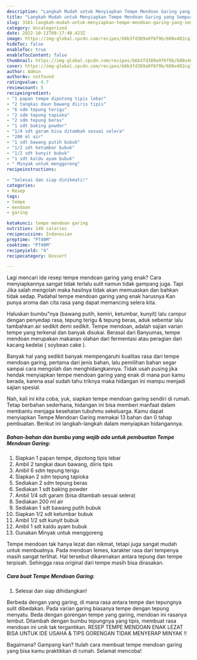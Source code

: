 ```yaml
---
description: "Langkah Mudah untuk Menyiapkan Tempe Mendoan Garing yang Sempurna, Buat Buka Puasa Sempurna"
title: "Langkah Mudah untuk Menyiapkan Tempe Mendoan Garing yang Sempurna, Buat Buka Puasa Sempurna"
slug: 3161-langkah-mudah-untuk-menyiapkan-tempe-mendoan-garing-yang-sempurna-buat-buka-puasa-sempurna
category: Uncategorized
date: 2022-10-11T09:17:40.423Z
image: https://img-global.cpcdn.com/recipes/b6b3fd389a9f6f9b/680x482cq70/tempe-mendoan-garing-foto-resep-utama.jpg
hideToc: false
enableToc: true
enableTocContent: false
thumbnail: https://img-global.cpcdn.com/recipes/b6b3fd389a9f6f9b/680x482cq70/tempe-mendoan-garing-foto-resep-utama.jpg
cover: https://img-global.cpcdn.com/recipes/b6b3fd389a9f6f9b/680x482cq70/tempe-mendoan-garing-foto-resep-utama.jpg
author: Admin
authorAv: notfound
ratingvalue: 4.7
reviewcount: 5
recipeingredient:
- "1 papan tempe dipotong tipis lebar"
- "2 tangkai daun bawang diiris tipis"
- "6 sdm tepung terigu"
- "2 sdm tepung tapioka"
- "2 sdm tepung beras"
- "1 sdt baking powder"
- "1/4 sdt garam bisa ditambah sesuai selera"
- "200 ml air"
- "1 sdt bawang putih bubuk"
- "1/2 sdt ketumbar bubuk"
- "1/2 sdt kunyit bubuk"
- "1 sdt kaldu ayam bubuk"
- " Minyak untuk menggoreng"
recipeinstructions:

- "Selesai dan siap dinikmati!"
categories:
- Resep
tags:
- tempe
- mendoan
- garing

katakunci: tempe mendoan garing 
nutrition: 149 calories
recipecuisine: Indonesian
preptime: "PT40M"
cooktime: "PT40M"
recipeyield: "4"
recipecategory: Dessert

---
```



Lagi mencari ide resep tempe mendoan garing yang enak? Cara menyiapkannya sangat tidak terlalu sulit namun tidak gampang juga. Tapi Jika salah mengolah maka hasilnya tidak akan memuaskan dan bahkan tidak sedap. Padahal tempe mendoan garing yang enak harusnya Kan punya aroma dan cita rasa yang dapat memancing selera kita.


Haluskan bumbu&#34;nya (bawang putih, kemiri, ketumbar, kunyit) lalu campur dengan penyedap rasa, tepung terigu &amp; tepung beras, aduk sebentar lalu tambahkan air sedikit demi sedikit. Tempe mendoan, adalah sajian varian tempe yang terkenal dan banyak disukai. Berasal dari Banyumas, tempe mendoan merupakan makanan olahan dari fermentasi atau peragian dari kacang kedelai ( soybean cake ).

Banyak hal yang sedikit banyak mempengaruhi kualitas rasa dari tempe mendoan garing, pertama dari jenis bahan, lalu pemilihan bahan segar sampai cara mengolah dan menghidangkannya. Tidak usah pusing jika hendak menyiapkan tempe mendoan garing yang enak di mana pun kamu berada, karena asal sudah tahu triknya maka hidangan ini mampu menjadi sajian spesial.


Nah, kali ini kita coba, yuk, siapkan tempe mendoan garing sendiri di rumah. Tetap berbahan sederhana, hidangan ini bisa memberi manfaat dalam membantu menjaga kesehatan tubuhmu sekeluarga. Kamu dapat menyiapkan Tempe Mendoan Garing memakai 13 bahan dan 0 tahap pembuatan. Berikut ini langkah-langkah dalam menyiapkan hidangannya.

<!--inarticleads1-->

##### Bahan-bahan dan bumbu yang wajib ada untuk pembuatan Tempe Mendoan Garing:

1. Siapkan 1 papan tempe, dipotong tipis lebar
1. Ambil 2 tangkai daun bawang, diiris tipis
1. Ambil 6 sdm tepung terigu
1. Siapkan 2 sdm tepung tapioka
1. Sediakan 2 sdm tepung beras
1. Sediakan 1 sdt baking powder
1. Ambil 1/4 sdt garam (bisa ditambah sesuai selera)
1. Sediakan 200 ml air
1. Sediakan 1 sdt bawang putih bubuk
1. Siapkan 1/2 sdt ketumbar bubuk
1. Ambil 1/2 sdt kunyit bubuk
1. Ambil 1 sdt kaldu ayam bubuk
1. Gunakan  Minyak untuk menggoreng


Tempe mendoan tak hanya lezat dan nikmat, tetapi juga sangat mudah untuk membuatnya. Pada mendoan lemes, karakter rasa dari tempenya masih sangat terlihat. Hal tersebut dikarenakan antara tepung dan tempe terpisah. Sehingga rasa original dari tempe masih bisa dirasakan. 

<!--inarticleads2-->

##### Cara buat Tempe Mendoan Garing:


1. Selesai dan siap dihidangkan!

Berbeda dengan yang garing, di mana rasa antara tempe dan tepungnya sulit dibedakan. Pada varian garing biasanya tempe dengan tepung menyatu. Beda dengan gorengan tempe yang garing, mendoan ini rasanya lembut. Ditambah dengan bumbu tepungnya yang tipis, membuat rasa mendoan ini unik tak tergantikan. RESEP TEMPE MENDOAN ENAK LEZAT BISA UNTUK IDE USAHA &amp; TIPS GORENGAN TIDAK MENYERAP MINYAK !! 

Bagaimana? Gampang kan? Itulah cara membuat tempe mendoan garing yang bisa kamu praktikkan di rumah. Selamat mencoba!
